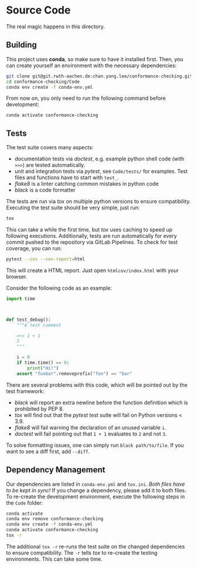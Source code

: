 # Source Code

The real magic happens in this directory.

## Building
This project uses **conda**, so make sure to have it installed first.
Then, you can create yourself an environment with the necessary dependencies:

```bash
git clone git@git.rwth-aachen.de:chan.yong.lee/conformance-checking.git
cd conformance-checking/Code
conda env create -f conda-env.yml
```

From now on, you only need to run the following command before development:

```
conda activate conformance-checking
```


## Tests
The test suite covers many aspects:

- documentation tests via *doctest*, e.g. example python shell code (with `>>>`) are tested automatically.
- unit and integration tests via *pytest*, see `Code/tests/` for examples. Test files and functions have to start with `test_`.
- *flake8* is a linter catching common mistakes in python code
- *black* is a code formatter

The tests are run via *tox* on multiple python versions to ensure compatibility.
Executing the test suite should be very simple, just run:

```bash
tox
```

This can take a while the first time, but *tox* uses caching to speed up following executions.
Additionally, tests are run automatically for every commit pushed to the repository via GitLab Pipelines.
To check for test coverage, you can run:

```bash
pytest --cov --cov-report=html
```

This will create a HTML report.
Just open `htmlcov/index.html` with your browser.

Consider the following code as an example:

```python
import time



def test_debug():
    """A test comment

    >>> 1 + 1
    3
    """

    i = 0
    if time.time() == 0:
        print("Hi!")
    assert "foobar".removeprefix("foo") == "bar"
```

There are several problems with this code, which will be pointed out by the test framework:

- *black* will report an extra newline before the function definition which is prohibited by PEP 8.
- *tox* will find out that the *pytest* test suite will fail on Python versions < 3.9.
- *flake8* will fail warning the declaration of an unused variable `i`.
- *doctest* will fail pointing out that `1 + 1` evaluates to `2` and not `3`.

To solve formatting issues, one can simply run `black path/to/file`.
If you want to see a diff first, add `--diff`.


## Dependency Management
Our dependencies are listed in `conda-env.yml` and `tox.ini`.
*Both files have to be kept in sync!*
If you change a dependency, please add it to both files.
To re-create the development environment, execute the following steps in the `Code` folder:

```bash
conda activate
conda env remove conformance-checking
conda env create -f conda-env.yml
conda activate conformance-checking
tox -r
```

The additional `tox -r` re-runs the test suite on the changed dependencies to ensure compatibility.
The `-r` tells *tox* to re-create the testing environments.
This can take some time.
